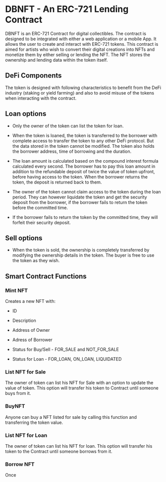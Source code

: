 # DBNFT - An ERC-721 Lending Contract

DBNFT is an ERC-721 Contract for digital collectibles. The contract is designed to be integrated with either a web application or a mobile App. It allows the user to create and interact with ERC-721 tokens. This contract is aimed for artists who wish to convert their digital creations into NFTs and monetize them by either selling or lending the NFT. The NFT stores the ownership and lending data within the token itself.

## DeFi Components

The token is designed with following characteristics to benefit from the DeFi industry (staking or yield farming) and also to avoid misuse of the tokens when interacting with the contract.

## Loan options

- Only the owner of the token can list the token for loan.

* When the token is loaned, the token is transferred to the borrower with complete access to transfer the token to any other DeFi protocol. But the data stored in the token cannot be modified. The token also holds the borrower address, time of borrowing and the duration.

- The loan amount is calculated based on the compound interest formula calculated every second. The borrower has to pay this loan amount in addition to the refundable deposit of twice the value of token upfront, before having access to the token. When the borrower returns the token, the deposit is returned back to them.

- The owner of the token cannot claim access to the token during the loan period. They can however liquidate the token and get the security deposit from the borrower, if the borrower fails to return the token before the committed time.

- If the borrower fails to return the token by the committed time, they will forfeit their security deposit.

## Sell options

- When the token is sold, the ownership is completely transferred by modifying the ownership details in the token. The buyer is free to use the token as they wish.

## Smart Contract Functions

### Mint NFT

Creates a new NFT with:

- ID

* Description

* Address of Owner

* Adress of Borrower

* Status for Buy/Sell - FOR_SALE and NOT_FOR_SALE

* Status for Loan - FOR_LOAN, ON_LOAN, LIQUIDATED

### List NFT for Sale

The owner of token can list his NFT for Sale with an option to update the value of token. This option will transfer his token to Contract until someone buys from it.

### BuyNFT

Anyone can buy a NFT listed for sale by calling this function and transferring the token value.

### List NFT for Loan

The owner of token can list his NFT for loan. This option will transfer his token to the Contract until someone borrows from it.

### Borrow NFT

Once
